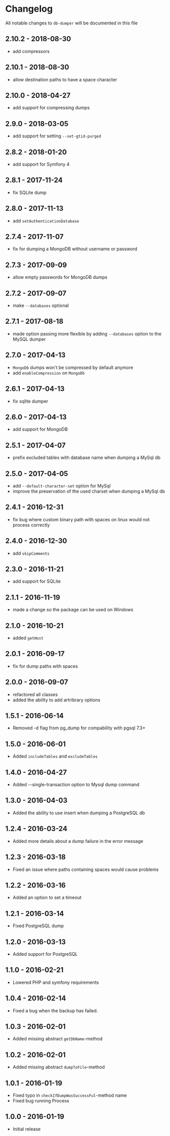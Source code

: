 # Changelog

All notable changes to `db-dumper` will be documented in this file

## 2.10.2 - 2018-08-30

- add compressors

## 2.10.1 - 2018-08-30

- allow destination paths to have a space character

## 2.10.0 - 2018-04-27

- add support for compressing dumps

## 2.9.0 - 2018-03-05

- add support for setting `--set-gtid-purged`

## 2.8.2 - 2018-01-20

- add support for Symfony 4

## 2.8.1 - 2017-11-24

- fix SQLite dump

## 2.8.0 - 2017-11-13

- add `setAuthenticationDatabase`

## 2.7.4 - 2017-11-07

- fix for dumping a MongoDB without username or password

## 2.7.3 - 2017-09-09

- allow empty passwords for MongoDB dumps

## 2.7.2 - 2017-09-07

- make `--databases` optional

## 2.7.1 - 2017-08-18

- made option passing more flexible by adding `--databases` option to the MySQL dumper

## 2.7.0 - 2017-04-13

- `MongoDb` dumps won't be compressed by default anymore
- add `enableCompression` on `MongoDb`

## 2.6.1 - 2017-04-13

- fix sqlite dumper

## 2.6.0 - 2017-04-13

- add support for MongoDB

## 2.5.1 - 2017-04-07

- prefix excluded tables with database name when dumping a MySql db

## 2.5.0 - 2017-04-05

- add `--default-character-set` option for MySql
- improve the preservation of the used charset when dumping a MySql db

## 2.4.1 - 2016-12-31

- fix bug where custom binary path with spaces on linux would not process correctly

## 2.4.0 - 2016-12-30

- add `skipComments`

## 2.3.0 - 2016-11-21

- add support for SQLite

## 2.1.1 - 2016-11-19

- made a change so the package can be used on Windows

## 2.1.0 - 2016-10-21

- added `getHost`

## 2.0.1 - 2016-09-17

- fix for dump paths with spaces

## 2.0.0 - 2016-09-07

- refactored all classes
- added the ability to add artribrary options

## 1.5.1 - 2016-06-14

-  Removed -d flag from pg_dump for compability with pgsql 7.3+

## 1.5.0 - 2016-06-01
- Added `includeTables` and `excludeTables`

## 1.4.0 - 2016-04-27

- Added --single-transaction option to Mysql dump command

## 1.3.0 - 2016-04-03

- Added the ability to use insert when dumping a PostgreSQL db

## 1.2.4 - 2016-03-24

- Added more details about a dump failure in the error message

## 1.2.3 - 2016-03-18

- Fixed an issue where paths containing spaces would cause problems

## 1.2.2 - 2016-03-16

- Added an option to set a timeout

## 1.2.1 - 2016-03-14

- Fixed PostgreSQL dump

## 1.2.0 - 2016-03-13

- Added support for PostgreSQL

## 1.1.0 - 2016-02-21

- Lowered PHP and symfony requirements

## 1.0.4 - 2016-02-14

- Fixed a bug when the backup has failed.

## 1.0.3 - 2016-02-01

- Added missing abstract `getDbName`-method

## 1.0.2 - 2016-02-01

- Added missing abstract `dumpToFile`-method

## 1.0.1 - 2016-01-19

- Fixed typo in `checkIfDumpWasSuccessFul`-method name
- Fixed bug running Process

## 1.0.0 - 2016-01-19

- Initial release
